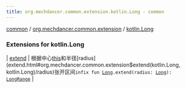 ```yaml
---
title: org.mechdancer.common.extension.kotlin.Long - common
---
```


[common](../../index.html) / [org.mechdancer.common.extension](../index.html) / [kotlin.Long](./index.html)

### Extensions for kotlin.Long

| [extend](extend.html) | 根据中心[this](extend/-this-.html)和半径[radius](extend.html#org.mechdancer.common.extension$extend(kotlin.Long, kotlin.Long)/radius)张开区间`infix fun `[`Long`](https://kotlinlang.org/api/latest/jvm/stdlib/kotlin/-long/index.html)`.extend(radius: `[`Long`](https://kotlinlang.org/api/latest/jvm/stdlib/kotlin/-long/index.html)`): `[`LongRange`](https://kotlinlang.org/api/latest/jvm/stdlib/kotlin.ranges/-long-range/index.html) |

